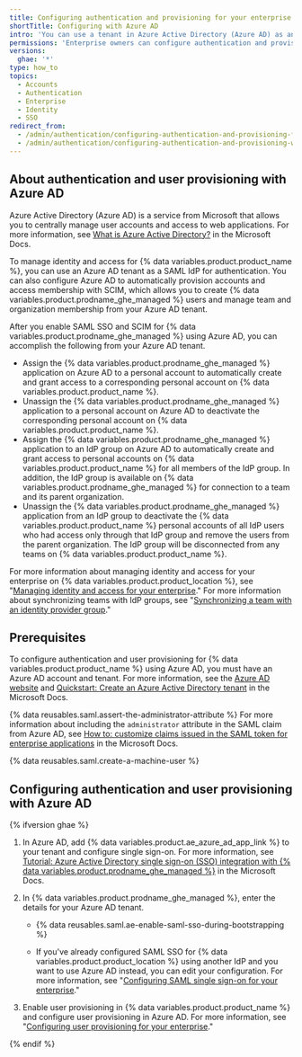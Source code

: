 ```yaml
---
title: Configuring authentication and provisioning for your enterprise using Azure AD
shortTitle: Configuring with Azure AD
intro: 'You can use a tenant in Azure Active Directory (Azure AD) as an identity provider (IdP) to centrally manage authentication and user provisioning for {% data variables.product.product_location %}.'
permissions: 'Enterprise owners can configure authentication and provisioning for an enterprise on {% data variables.product.product_name %}.'
versions:
  ghae: '*'
type: how_to
topics:
  - Accounts
  - Authentication
  - Enterprise
  - Identity
  - SSO
redirect_from:
  - /admin/authentication/configuring-authentication-and-provisioning-for-your-enterprise-using-azure-ad
  - /admin/authentication/configuring-authentication-and-provisioning-with-your-identity-provider/configuring-authentication-and-provisioning-for-your-enterprise-using-azure-ad
---
```

## About authentication and user provisioning with Azure AD

Azure Active Directory (Azure AD) is a service from Microsoft that allows you to centrally manage user accounts and access to web applications. For more information, see [What is Azure Active Directory?](https://docs.microsoft.com/azure/active-directory/fundamentals/active-directory-whatis) in the Microsoft Docs.

To manage identity and access for {% data variables.product.product_name %}, you can use an Azure AD tenant as a SAML IdP for authentication. You can also configure Azure AD to automatically provision accounts and access membership with SCIM, which allows you to create {% data variables.product.prodname_ghe_managed %} users and manage team and organization membership from your Azure AD tenant.

After you enable SAML SSO and SCIM for {% data variables.product.prodname_ghe_managed %} using Azure AD, you can accomplish the following from your Azure AD tenant.

* Assign the {% data variables.product.prodname_ghe_managed %} application on Azure AD to a personal account to automatically create and grant access to a corresponding personal account on {% data variables.product.product_name %}.
* Unassign the {% data variables.product.prodname_ghe_managed %} application to a personal account on Azure AD to deactivate the corresponding personal account on {% data variables.product.product_name %}.
* Assign the {% data variables.product.prodname_ghe_managed %} application to an IdP group on Azure AD to automatically create and grant access to personal accounts on {% data variables.product.product_name %} for all members of the IdP group. In addition, the IdP group is available on {% data variables.product.prodname_ghe_managed %} for connection to a team and its parent organization.
* Unassign the {% data variables.product.prodname_ghe_managed %} application from an IdP group to deactivate the {% data variables.product.product_name %} personal accounts of all IdP users who had access only through that IdP group and remove the users from the parent organization. The IdP group will be disconnected from any teams on {% data variables.product.product_name %}.

For more information about managing identity and access for your enterprise on {% data variables.product.product_location %}, see "[Managing identity and access for your enterprise](/admin/authentication/managing-identity-and-access-for-your-enterprise)." For more information about synchronizing teams with IdP groups, see "[Synchronizing a team with an identity provider group](/organizations/organizing-members-into-teams/synchronizing-a-team-with-an-identity-provider-group)."

## Prerequisites

To configure authentication and user provisioning for {% data variables.product.product_name %} using Azure AD, you must have an Azure AD account and tenant. For more information, see the [Azure AD website](https://azure.microsoft.com/free/active-directory) and [Quickstart: Create an Azure Active Directory tenant](https://docs.microsoft.com/azure/active-directory/develop/quickstart-create-new-tenant) in the Microsoft Docs.

{% data reusables.saml.assert-the-administrator-attribute %} For more information about including the `administrator` attribute in the SAML claim from Azure AD, see [How to: customize claims issued in the SAML token for enterprise applications](https://docs.microsoft.com/azure/active-directory/develop/active-directory-saml-claims-customization) in the Microsoft Docs.

{% data reusables.saml.create-a-machine-user %}

## Configuring authentication and user provisioning with Azure AD

{% ifversion ghae %}

1. In Azure AD, add {% data variables.product.ae_azure_ad_app_link %} to your tenant and configure single sign-on. For more information, see [Tutorial: Azure Active Directory single sign-on (SSO) integration with {% data variables.product.prodname_ghe_managed %}](https://docs.microsoft.com/azure/active-directory/saas-apps/github-ae-tutorial) in the Microsoft Docs.

1. In {% data variables.product.prodname_ghe_managed %}, enter the details for your Azure AD tenant.

    - {% data reusables.saml.ae-enable-saml-sso-during-bootstrapping %}

    - If you've already configured SAML SSO for {% data variables.product.product_location %} using another IdP and you want to use Azure AD instead, you can edit your configuration. For more information, see "[Configuring SAML single sign-on for your enterprise](/admin/authentication/configuring-saml-single-sign-on-for-your-enterprise#editing-the-saml-sso-configuration)."

1. Enable user provisioning in {% data variables.product.product_name %} and configure user provisioning in Azure AD. For more information, see "[Configuring user provisioning for your enterprise](/admin/authentication/configuring-user-provisioning-for-your-enterprise#enabling-user-provisioning-for-your-enterprise)."

{% endif %}
